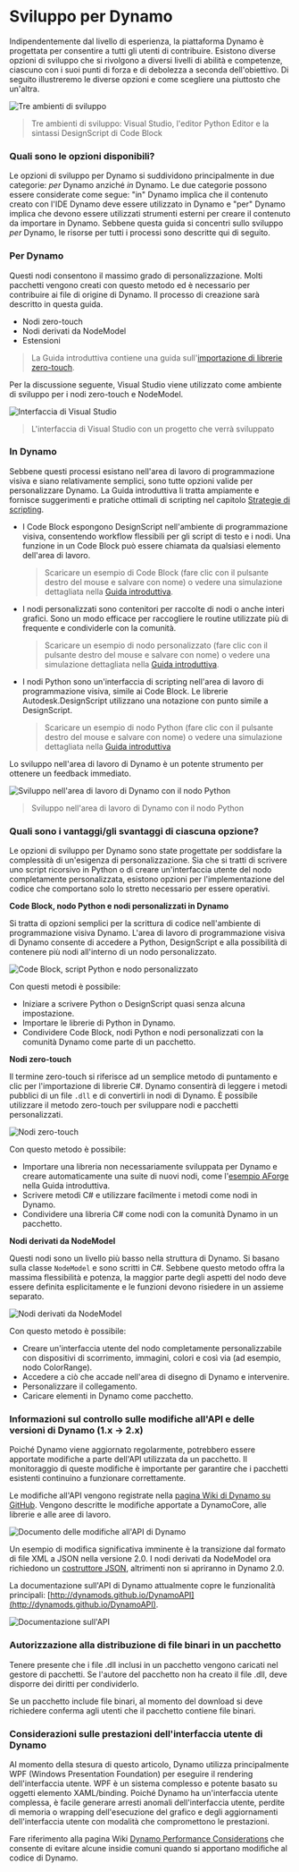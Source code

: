 # Sviluppo per Dynamo

Indipendentemente dal livello di esperienza, la piattaforma Dynamo è progettata per consentire a tutti gli utenti di contribuire. Esistono diverse opzioni di sviluppo che si rivolgono a diversi livelli di abilità e competenze, ciascuno con i suoi punti di forza e di debolezza a seconda dell'obiettivo. Di seguito illustreremo le diverse opzioni e come scegliere una piuttosto che un'altra.

![Tre ambienti di sviluppo](images/developing-for-dynamo.png)

> Tre ambienti di sviluppo: Visual Studio, l'editor Python Editor e la sintassi DesignScript di Code Block

### Quali sono le opzioni disponibili? <a href="#what-are-my-options" id="what-are-my-options"></a>

Le opzioni di sviluppo per Dynamo si suddividono principalmente in due categorie: _per_ Dynamo anziché _in_ Dynamo. Le due categorie possono essere considerate come segue: "in" Dynamo implica che il contenuto creato con l'IDE Dynamo deve essere utilizzato in Dynamo e "per" Dynamo implica che devono essere utilizzati strumenti esterni per creare il contenuto da importare in Dynamo. Sebbene questa guida si concentri sullo sviluppo _per_ Dynamo, le risorse per tutti i processi sono descritte qui di seguito.

### Per Dynamo <a href="#for-dynamo" id="for-dynamo"></a>

Questi nodi consentono il massimo grado di personalizzazione. Molti pacchetti vengono creati con questo metodo ed è necessario per contribuire ai file di origine di Dynamo. Il processo di creazione sarà descritto in questa guida.

* Nodi zero-touch
* Nodi derivati da NodeModel
* Estensioni

> La Guida introduttiva contiene una guida sull'[importazione di librerie zero-touch](https://primer2.dynamobim.org/v/it/6_custom_nodes_and_packages/6-2_packages/5-zero-touch).

Per la discussione seguente, Visual Studio viene utilizzato come ambiente di sviluppo per i nodi zero-touch e NodeModel.

![Interfaccia di Visual Studio](images/vs-devenv.jpg)

> L'interfaccia di Visual Studio con un progetto che verrà sviluppato

### In Dynamo <a href="#in-dynamo" id="in-dynamo"></a>

Sebbene questi processi esistano nell'area di lavoro di programmazione visiva e siano relativamente semplici, sono tutte opzioni valide per personalizzare Dynamo. La Guida introduttiva li tratta ampiamente e fornisce suggerimenti e pratiche ottimali di scripting nel capitolo [Strategie di scripting](../../9\_best\_practices/2-scripting-strategies.md).

*   I Code Block espongono DesignScript nell'ambiente di programmazione visiva, consentendo workflow flessibili per gli script di testo e i nodi. Una funzione in un Code Block può essere chiamata da qualsiasi elemento dell'area di lavoro.

    > Scaricare un esempio di Code Block (fare clic con il pulsante destro del mouse e salvare con nome) o vedere una simulazione dettagliata nella [Guida introduttiva](https://primer2.dynamobim.org/v/it/8_coding_in_dynamo/8-1_code-blocks-and-design-script/1-what-is-a-code-block).
*   I nodi personalizzati sono contenitori per raccolte di nodi o anche interi grafici. Sono un modo efficace per raccogliere le routine utilizzate più di frequente e condividerle con la comunità.

    > Scaricare un esempio di nodo personalizzato (fare clic con il pulsante destro del mouse e salvare con nome) o vedere una simulazione dettagliata nella [Guida introduttiva](https://primer2.dynamobim.org/v/it/6_custom_nodes_and_packages/6-1_custom-nodes/1-introduction).
*   I nodi Python sono un'interfaccia di scripting nell'area di lavoro di programmazione visiva, simile ai Code Block. Le librerie Autodesk.DesignScript utilizzano una notazione con punto simile a DesignScript.

    > Scaricare un esempio di nodo Python (fare clic con il pulsante destro del mouse e salvare con nome) o vedere una simulazione dettagliata nella [Guida introduttiva](https://primer2.dynamobim.org/v/it/8_coding_in_dynamo/8-3_python)

Lo sviluppo nell'area di lavoro di Dynamo è un potente strumento per ottenere un feedback immediato.

![Sviluppo nell'area di lavoro di Dynamo con il nodo Python](images/python-example.jpg)

> Sviluppo nell'area di lavoro di Dynamo con il nodo Python

### Quali sono i vantaggi/gli svantaggi di ciascuna opzione? <a href="#what-are-the-advantagesdisadvantages-of-each" id="what-are-the-advantagesdisadvantages-of-each"></a>

Le opzioni di sviluppo per Dynamo sono state progettate per soddisfare la complessità di un'esigenza di personalizzazione. Sia che si tratti di scrivere uno script ricorsivo in Python o di creare un'interfaccia utente del nodo completamente personalizzata, esistono opzioni per l'implementazione del codice che comportano solo lo stretto necessario per essere operativi.

**Code Block, nodo Python e nodi personalizzati in Dynamo**

Si tratta di opzioni semplici per la scrittura di codice nell'ambiente di programmazione visiva Dynamo. L'area di lavoro di programmazione visiva di Dynamo consente di accedere a Python, DesignScript e alla possibilità di contenere più nodi all'interno di un nodo personalizzato.

![Code Block, script Python e nodo personalizzato](images/Development-Icons.png)

Con questi metodi è possibile:

* Iniziare a scrivere Python o DesignScript quasi senza alcuna impostazione.
* Importare le librerie di Python in Dynamo.
* Condividere Code Block, nodi Python e nodi personalizzati con la comunità Dynamo come parte di un pacchetto.

**Nodi zero-touch**

Il termine zero-touch si riferisce ad un semplice metodo di puntamento e clic per l'importazione di librerie C#. Dynamo consentirà di leggere i metodi pubblici di un file `.dll` e di convertirli in nodi di Dynamo. È possibile utilizzare il metodo zero-touch per sviluppare nodi e pacchetti personalizzati.

![Nodi zero-touch](images/ZTImport.png)

Con questo metodo è possibile:

* Importare una libreria non necessariamente sviluppata per Dynamo e creare automaticamente una suite di nuovi nodi, come l'[esempio AForge](../../6\_custom\_nodes\_and\_packages/6-2\_packages/5-zero-touch.md#case-study-importing-aforge) nella Guida introduttiva.
* Scrivere metodi C# e utilizzare facilmente i metodi come nodi in Dynamo.
* Condividere una libreria C# come nodi con la comunità Dynamo in un pacchetto.

**Nodi derivati da NodeModel**

Questi nodi sono un livello più basso nella struttura di Dynamo. Si basano sulla classe `NodeModel` e sono scritti in C#. Sebbene questo metodo offra la massima flessibilità e potenza, la maggior parte degli aspetti del nodo deve essere definita esplicitamente e le funzioni devono risiedere in un assieme separato.

![Nodi derivati da NodeModel](images/Development-Icons-NodeModel.png)

Con questo metodo è possibile:

* Creare un'interfaccia utente del nodo completamente personalizzabile con dispositivi di scorrimento, immagini, colori e così via (ad esempio, nodo ColorRange).
* Accedere a ciò che accade nell'area di disegno di Dynamo e intervenire.
* Personalizzare il collegamento.
* Caricare elementi in Dynamo come pacchetto.

### Informazioni sul controllo sulle modifiche all'API e delle versioni di Dynamo (1.x → 2.x) <a href="#understanding-dynamo-versioning-and-api-changes-1x-2x" id="understanding-dynamo-versioning-and-api-changes-1x-2x"></a>

Poiché Dynamo viene aggiornato regolarmente, potrebbero essere apportate modifiche a parte dell'API utilizzata da un pacchetto. Il monitoraggio di queste modifiche è importante per garantire che i pacchetti esistenti continuino a funzionare correttamente.

Le modifiche all'API vengono registrate nella [pagina Wiki di Dynamo su GitHub](https://github.com/DynamoDS/Dynamo/wiki/API-Changes). Vengono descritte le modifiche apportate a DynamoCore, alle librerie e alle aree di lavoro.

![Documento delle modifiche all'API di Dynamo](images/api-changes.jpg)

Un esempio di modifica significativa imminente è la transizione dal formato di file XML a JSON nella versione 2.0. I nodi derivati da NodeModel ora richiedono un [costruttore JSON](https://github.com/DynamoDS/Dynamo/wiki/Write-a-Json-Constructor-for-a-NodeModel-Node), altrimenti non si apriranno in Dynamo 2.0.

La documentazione sull'API di Dynamo attualmente copre le funzionalità principali: [http://dynamods.github.io/DynamoAPI](http://dynamods.github.io/DynamoAPI).

![Documentazione sull'API](images/api-docs.jpg)

### Autorizzazione alla distribuzione di file binari in un pacchetto <a href="#permission-to-distribute-binaries-in-a-package" id="permission-to-distribute-binaries-in-a-package"></a>

Tenere presente che i file .dll inclusi in un pacchetto vengono caricati nel gestore di pacchetti. Se l'autore del pacchetto non ha creato il file .dll, deve disporre dei diritti per condividerlo.

Se un pacchetto include file binari, al momento del download si deve richiedere conferma agli utenti che il pacchetto contiene file binari.

### Considerazioni sulle prestazioni dell'interfaccia utente di Dynamo
Al momento della stesura di questo articolo, Dynamo utilizza principalmente WPF (Windows Presentation Foundation) per eseguire il rendering dell'interfaccia utente. WPF è un sistema complesso e potente basato su oggetti elemento XAML/binding. Poiché Dynamo ha un'interfaccia utente complessa, è facile generare arresti anomali dell'interfaccia utente, perdite di memoria o wrapping dell'esecuzione del grafico e degli aggiornamenti dell'interfaccia utente con modalità che compromettono le prestazioni.

Fare riferimento alla pagina Wiki [Dynamo Performance Considerations](https://github.com/DynamoDS/Dynamo/wiki/Dynamo-UI-Performance) che consente di evitare alcune insidie comuni quando si apportano modifiche al codice di Dynamo.